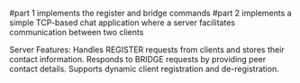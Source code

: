 #part 1 implements the register and bridge commands 
#part 2  implements a simple TCP-based chat application where a server facilitates communication between two clients

Server Features:
Handles REGISTER requests from clients and stores their contact information.
Responds to BRIDGE requests by providing peer contact details.
Supports dynamic client registration and de-registration.
